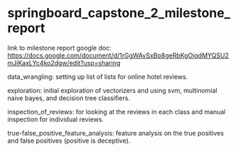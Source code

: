 # springboard_capstone_2_milestone_report

link to milestone report google doc: https://docs.google.com/document/d/1rGgWAvSxBp8geRbKgOiqdMYQSU2mJiKaxLYc4ko2dgw/edit?usp=sharing

data_wrangling: setting up list of lists for online hotel reviews.

exploration: initial exploration of vectorizers and using svm, multinomial naive bayes, and decision tree classifiers.

inspection_of_reviews: for looking at the reviews in each class and manual inspection for individual reviews.

true-false_positive_feature_analysis: feature analysis on the true positives and false positives (positive is deceptive).
